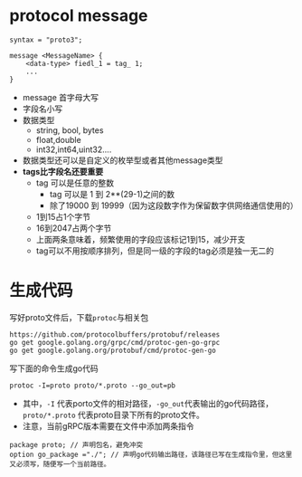 # protocol message
```
syntax = "proto3";

message <MessageName> {
    <data-type> fiedl_1 = tag_ 1;
    ...
}
```
- message 首字母大写
- 字段名小写
- 数据类型
  - string, bool, bytes
  - float,double
  - int32,int64,uint32....
- 数据类型还可以是自定义的枚举型或者其他message类型
- **tags比字段名还要重要**
  - tag 可以是任意的整数
    - tag 可以是 1 到 2**(29-1)之间的数
    - 除了19000 到 19999（因为这段数字作为保留数字供网络通信使用的）
  - 1到15占1个字节
  - 16到2047占两个字节
  - 上面两条意味着，频繁使用的字段应该标记1到15，减少开支
  - tag可以不用按顺序排列，但是同一级的字段的tag必须是独一无二的
# 生成代码
写好proto文件后，下载`protoc`与相关包
```
https://github.com/protocolbuffers/protobuf/releases
go get google.golang.org/grpc/cmd/protoc-gen-go-grpc
go get google.golang.org/protobuf/cmd/protoc-gen-go

```
写下面的命令生成go代码

`protoc -I=proto proto/*.proto --go_out=pb` 

- 其中，`-I` 代表porto文件的相对路径，`-go_out`代表输出的go代码路径， `proto/*.proto` 代表proto目录下所有的proto文件。
- 注意，当前gRPC版本需要在文件中添加两条指令
```
package proto; // 声明包名，避免冲突
option go_package ="./"; // 声明go代码输出路径，该路径已写在生成指令里，但这里又必须写，随便写一个当前路径。
```